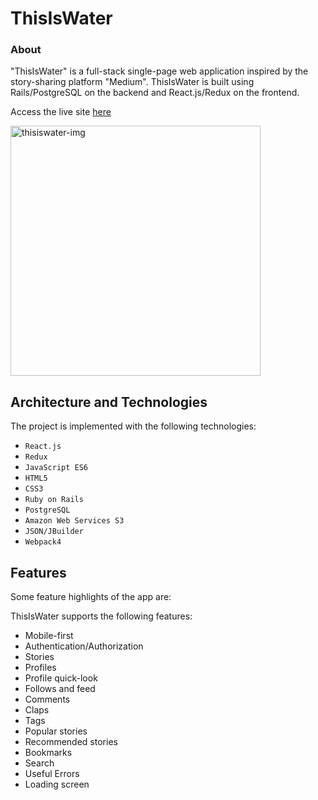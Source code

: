 # ThisIsWater

### About

"ThisIsWater" is a full-stack single-page web application inspired by the story-sharing platform "Medium". ThisIsWater is built using Rails/PostgreSQL on the backend and React.js/Redux on the frontend. 

Access the live site [here](https://thisiswater.herokuapp.com/)

<img src="readmeMain" height="400" alt="thisiswater-img">

## Architecture and Technologies

The project is implemented with the following technologies:

- `React.js`
- `Redux`
- `JavaScript ES6`
- `HTML5`
- `CSS3`
- `Ruby on Rails`
- `PostgreSQL`
- `Amazon Web Services S3`
- `JSON/JBuilder`
- `Webpack4`

## Features

Some feature highlights of the app are:



ThisIsWater supports the following features:
  * Mobile-first
  * Authentication/Authorization
  * Stories
  * Profiles
  * Profile quick-look
  * Follows and feed
  * Comments
  * Claps
  * Tags
  * Popular stories
  * Recommended stories
  * Bookmarks
  * Search
  * Useful Errors
  * Loading screen



